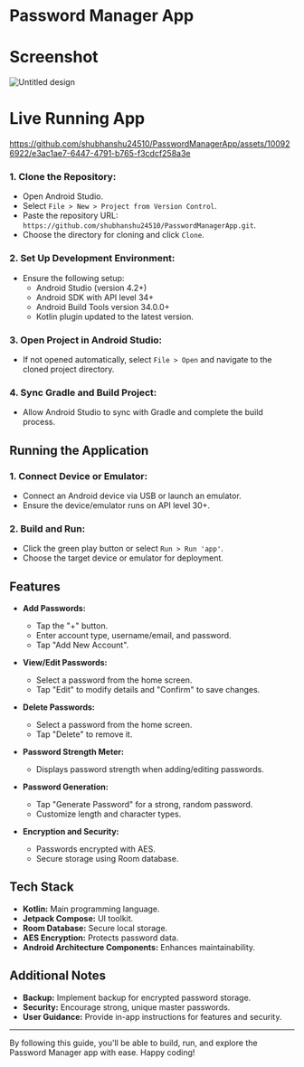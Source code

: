 # Password Manager App
# Screenshot 

![Untitled design](https://github.com/shubhanshu24510/PasswordManagerApp/assets/100926922/01151952-934d-45e2-89c7-01ca6de1f08f)

# Live Running App

https://github.com/shubhanshu24510/PasswordManagerApp/assets/100926922/e3ac1ae7-6447-4791-b765-f3cdcf258a3e


### 1. Clone the Repository:
   - Open Android Studio.
   - Select `File > New > Project from Version Control`.
   - Paste the repository URL: `https://github.com/shubhanshu24510/PasswordManagerApp.git`.
   - Choose the directory for cloning and click `Clone`.

### 2. Set Up Development Environment:
   - Ensure the following setup:
     - Android Studio (version 4.2+)
     - Android SDK with API level 34+
     - Android Build Tools version 34.0.0+
     - Kotlin plugin updated to the latest version.

### 3. Open Project in Android Studio:
   - If not opened automatically, select `File > Open` and navigate to the cloned project directory.

### 4. Sync Gradle and Build Project:
   - Allow Android Studio to sync with Gradle and complete the build process.

## Running the Application

### 1. Connect Device or Emulator:
   - Connect an Android device via USB or launch an emulator.
   - Ensure the device/emulator runs on API level 30+.

### 2. Build and Run:
   - Click the green play button or select `Run > Run 'app'`.
   - Choose the target device or emulator for deployment.

## Features

- **Add Passwords:**
  - Tap the "+" button.
  - Enter account type, username/email, and password.
  - Tap "Add New Account".

- **View/Edit Passwords:**
  - Select a password from the home screen.
  - Tap "Edit" to modify details and "Confirm" to save changes.

- **Delete Passwords:**
  - Select a password from the home screen.
  - Tap "Delete" to remove it.

- **Password Strength Meter:**
  - Displays password strength when adding/editing passwords.

- **Password Generation:**
  - Tap "Generate Password" for a strong, random password.
  - Customize length and character types.

- **Encryption and Security:**
  - Passwords encrypted with AES.
  - Secure storage using Room database.

## Tech Stack

- **Kotlin:** Main programming language.
- **Jetpack Compose:** UI toolkit.
- **Room Database:** Secure local storage.
- **AES Encryption:** Protects password data.
- **Android Architecture Components:** Enhances maintainability.

## Additional Notes

- **Backup:** Implement backup for encrypted password storage.
- **Security:** Encourage strong, unique master passwords.
- **User Guidance:** Provide in-app instructions for features and security.

---

By following this guide, you'll be able to build, run, and explore the Password Manager app with ease. Happy coding!
